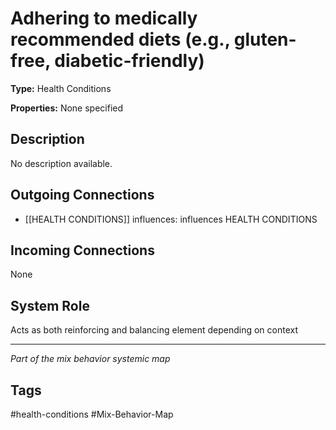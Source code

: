 # Adhering to medically recommended diets (e.g., gluten-free, diabetic-friendly)

**Type:** Health Conditions

**Properties:** None specified

## Description
No description available.

## Outgoing Connections
- [[HEALTH CONDITIONS]] influences: influences HEALTH CONDITIONS

## Incoming Connections
None

## System Role
Acts as both reinforcing and balancing element depending on context

---
*Part of the mix behavior systemic map*

## Tags
#health-conditions #Mix-Behavior-Map
